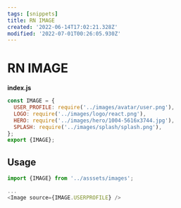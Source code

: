 ```yaml
---
tags: [snippets]
title: RN IMAGE
created: '2022-06-14T17:02:21.328Z'
modified: '2022-07-01T00:26:05.930Z'
---
```


# RN IMAGE

**index.js**
```js
const IMAGE = {
  USER_PROFILE: require('../images/avatar/user.png'),
  LOGO: require('../images/logo/react.png'),
  HERO: require('../images/hero/1004-5616x3744.jpg'),
  SPLASH: require('../images/splash/splash.png'),
};
export {IMAGE};
```

## Usage
```js
import {IMAGE} from '../asssets/images';

...
<Image source={IMAGE.USERPROFILE} />
```








